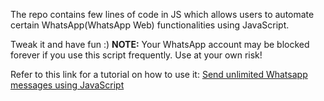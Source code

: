 The repo contains few lines of code in JS which allows users to automate certain WhatsApp(WhatsApp Web) functionalities using JavaScript.

Tweak it and have fun :)
<b>NOTE:</b> Your WhatsApp account may be blocked forever if you use this script frequently. Use at your own risk!

Refer to this link for a tutorial on how to use it: 
<a href="https://www.geeksforgeeks.org/send-unlimited-whatsapp-messages-using-javascript/">Send unlimited Whatsapp messages using JavaScript</a>
